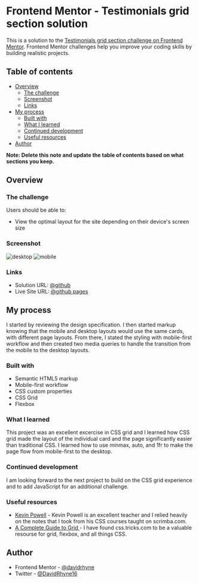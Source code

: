 # Frontend Mentor - Testimonials grid section solution

This is a solution to the [Testimonials grid section challenge on Frontend Mentor](https://www.frontendmentor.io/challenges/testimonials-grid-section-Nnw6J7Un7). Frontend Mentor challenges help you improve your coding skills by building realistic projects. 

## Table of contents

- [Overview](#overview)
  - [The challenge](#the-challenge)
  - [Screenshot](#screenshot)
  - [Links](#links)
- [My process](#my-process)
  - [Built with](#built-with)
  - [What I learned](#what-i-learned)
  - [Continued development](#continued-development)
  - [Useful resources](#useful-resources)
- [Author](#author)

**Note: Delete this note and update the table of contents based on what sections you keep.**

## Overview

### The challenge

Users should be able to:

- View the optimal layout for the site depending on their device's screen size

### Screenshot

![desktop](![image](https://user-images.githubusercontent.com/63062052/118840932-73585380-b88d-11eb-94ec-d56b7206ba04.png))
![mobile](![image](https://user-images.githubusercontent.com/63062052/118840757-4f950d80-b88d-11eb-8efd-736622aad141.png))


### Links

- Solution URL: [@github](https://github.com/davidrhyne/testimonials-grid-section)
- Live Site URL: [@github pages](https://davidrhyne.github.io/testimonials-grid-section/)

## My process

 I started by reviewing the design specification.  I then started markup knowing that the mobile and desktop layouts would use the same cards, with different page layouts.  From there, I stated the styling with mobile-first workflow and then created two media queries to handle the transition from the mobile to the desktop layouts.

### Built with

- Semantic HTML5 markup
- Mobile-first workflow
- CSS custom properties
- CSS Grid
- Flexbox

### What I learned

This project was an excellent excercise in CSS grid and I learned how CSS grid made the layout of the individual card and the page significantly easier than traditional CSS. I learned how to use minmax, auto, and 1fr to make the page flow from mobile-first to the desktop.

### Continued development

I am looking forward to the next project to build on the CSS grid experience and to add JavaScript for an additional challenge.

### Useful resources

- [Kevin Powell](https://www.kevinpowell.co/) - Kevin Powell is an excellent teacher and I relied heavily on the notes that I took from his CSS courses taught on scrimba.com.
- [A Complete Guide to Grid ](https://css-tricks.com/snippets/css/complete-guide-grid/) -  I have found css.tricks.com to be a valuable resourse for grid, flexbox, and all things CSS.

## Author

- Frontend Mentor - [@davidrhyne](https://www.frontendmentor.io/profile/davidrhyne)
- Twitter - [@DavidRhyne16](https://www.twitter.com/DavidRhyne16)
